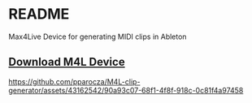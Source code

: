 # README
Max4Live Device for generating MIDI clips in Ableton

## [Download M4L Device](https://github.com/pparocza/M4L-clip-generator/blob/main/Devices/clip_generator.adv)

https://github.com/pparocza/M4L-clip-generator/assets/43162542/90a93c07-68f1-4f8f-918c-0c81f4a97458
